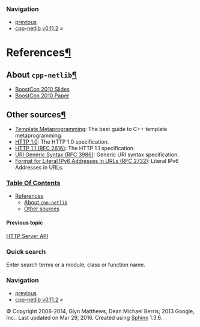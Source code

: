 ### Navigation

-   [previous](reference/http_server.html "HTTP Server API")
-   [cpp-netlib v0.11.2](contents.html) »

References<a href="#references" class="headerlink" title="Permalink to this headline">¶</a>
===========================================================================================

About `cpp-netlib`<a href="#about-cpp-netlib" class="headerlink" title="Permalink to this headline">¶</a>
---------------------------------------------------------------------------------------------------------

-   <a href="http://www.filetolink.com/b0e89d06" class="reference external">BoostCon 2010 Slides</a>
-   <a href="http://github.com/downloads/mikhailberis/cpp-netlib-boostcon-paper/cpp-netlib.pdf" class="reference external">BoostCon 2010 Paper</a>

Other sources<a href="#other-sources" class="headerlink" title="Permalink to this headline">¶</a>
-------------------------------------------------------------------------------------------------

-   <a href="http://www.boostpro.com/mplbook/" class="reference external">Template Metaprogramming</a>: The best guide to C++ template metaprogramming.
-   <a href="http://www.w3.org/Protocols/HTTP/1.0/spec.html" class="reference external">HTTP 1.0</a>: The HTTP 1.0 specification.
-   <a href="http://www.w3.org/Protocols/rfc2616/rfc2616.html" class="reference external">HTTP 1.1 (RFC 2616)</a>: The HTTP 1.1 specification.
-   <a href="http://www.ietf.org/rfc/rfc3986.txt" class="reference external">URI Generic Syntax (RFC 3986)</a>: Generic URI syntax specification.
-   <a href="http://www.ietf.org/rfc/rfc2732.txt" class="reference external">Format for Literal IPv6 Addresses in URLs (RFC 2732)</a>: Literal IPv6 Addresses in URLs.

### [Table Of Contents](contents.html)

-   <a href="#" class="reference internal">References</a>
    -   <a href="#about-cpp-netlib" class="reference internal">About <code class="docutils literal">cpp-netlib</code></a>
    -   <a href="#other-sources" class="reference internal">Other sources</a>

#### Previous topic

[HTTP Server API](reference/http_server.html "previous chapter")

### Quick search

Enter search terms or a module, class or function name.

### Navigation

-   [previous](reference/http_server.html "HTTP Server API")
-   [cpp-netlib v0.11.2](contents.html) »

© Copyright 2008-2014, Glyn Matthews, Dean Michael Berris; 2013 Google, Inc.. Last updated on Mar 29, 2016. Created using [Sphinx](http://sphinx-doc.org/) 1.3.6.
